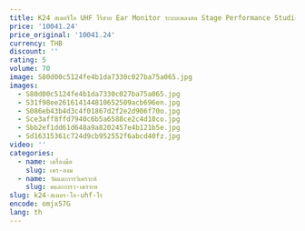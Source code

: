 ```yaml
---
title: K24 สเตอริโอ UHF ไร้สาย Ear Monitor ระบบเพลงสด Stage Performance Studio ซ้อมตัดเสียงรบกวน XLR
price: '10041.24'
price_original: '10041.24'
currency: THB
discount: ''
rating: 5
volume: 70
image: S80d00c5124fe4b1da7330c027ba75a065.jpg
images:
  - S80d00c5124fe4b1da7330c027ba75a065.jpg
  - S31f98ee261614144810652509acb696en.jpg
  - S086eb43b4d3c4f01867d2f2e2d906f70o.jpg
  - Sce3aff8ffd7940c6b5a6588ce2c4d10co.jpg
  - Sbb2ef1dd61d648a9a8202457e4b121b5e.jpg
  - Sd16315361c724d9cb952552f6abcd40fz.jpg
video: ''
categories:
  - name: เครื่องมือ
    slug: เคร-องม
  - name: วัดและการวิเคราะห์
    slug: ดและการว-เคราะห
slug: k24-สเตอร-โอ-uhf-ไร
encode: omjx57G
lang: th
---
```

  